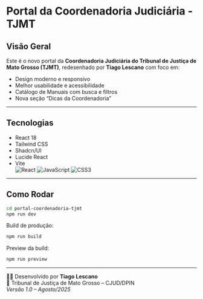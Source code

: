 # Portal da Coordenadoria Judiciária - TJMT  

## Visão Geral  

Este é o novo portal da **Coordenadoria Judiciária do Tribunal de Justiça de Mato Grosso (TJMT)**, redesenhado por **Tiago Lescano** com foco em:  

- Design moderno e responsivo  
- Melhor usabilidade e acessibilidade  
- Catálogo de Manuais com busca e filtros  
- Nova seção “Dicas da Coordenadoria”  

---

## Tecnologias  

- React 18  
- Tailwind CSS  
- Shadcn/UI  
- Lucide React  
- Vite  
![React](https://img.shields.io/badge/React-20232A?style=for-the-badge&logo=react&logoColor=61DAFB)
![JavaScript](https://img.shields.io/badge/JavaScript-F7DF1E?style=for-the-badge&logo=javascript&logoColor=black)
![CSS3](https://img.shields.io/badge/CSS-1572B6?style=for-the-badge&logo=css3&logoColor=white)


---

## Como Rodar  

```bash
cd portal-coordenadoria-tjmt
npm run dev
```

Build de produção:  
```bash
npm run build
```

Preview da build:  
```bash
npm run preview
```

---

👨‍💻 Desenvolvido por **Tiago Lescano**  
📍 Tribunal de Justiça de Mato Grosso – CJUD/DPIN  
*Versão 1.0 – Agosto/2025*  
